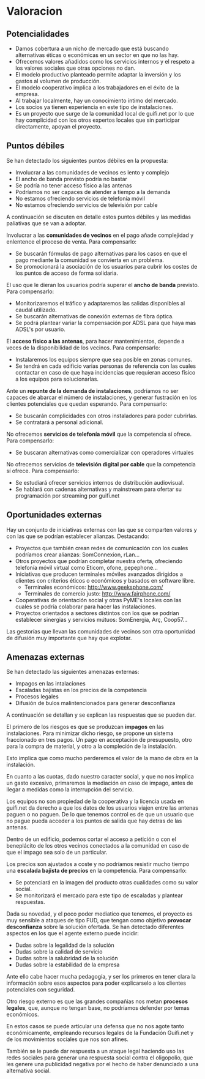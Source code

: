 ﻿# Valoracion

## Potencialidades

- Damos cobertura a un nicho de mercado que está buscando alternativas éticas o económicas en un sector en que no las hay.
- Ofrecemos valores añadidos como los servicios internos y el respeto a los valores sociales que otras opciones no dan.
- El modelo productivo planteado permite adaptar la inversión y los gastos al volumen de producción.
- El modelo cooperativo implica a los trabajadores en el éxito de la empresa.
- Al trabajar localmente, hay un conocimiento íntimo del mercado.
- Los socios ya tienen experiencia en este tipo de instalaciones.
- Es un proyecto que surge de la comunidad local de guifi.net por lo que hay complicidad con los otros expertos locales que sin participar directamente, apoyan el proyecto.


## Puntos débiles

Se han detectado los siguientes puntos débiles en la propuesta:

- Involucrar a las comunidades de vecinos es lento y complejo
- El ancho de banda previsto podría no bastar
- Se podría no tener acceso físico a las antenas
- Podríamos no ser capaces de atender a tiempo a la demanda
- No estamos ofreciendo servicios de telefonía móvil
- No estamos ofreciendo servicios de televisión por cable

A continuación se discuten en detalle estos puntos débiles y las medidas paliativas que se van a adoptar.

Involucrar a las **comunidades de vecinos** en el pago añade complejidad y enlentence el proceso de venta.
Para compensarlo:

* Se buscarán fórmulas de pago alternativas para los casos en que el pago mediante la comunidad se convierta en un problema.
* Se promocionará la asociación de los usuarios para cubrir los costes de los puntos de acceso de forma solidaria.

El uso que le dieran los usuarios podría superar el **ancho de banda** previsto.
Para compensarlo:

* Monitorizaremos el tráfico y adaptaremos las salidas
disponibles al caudal utilizado.
* Se buscarán alternativas de conexión externas de fibra óptica.
* Se podrá plantear variar la compensación por ADSL para que haya mas ADSL's por usuario.

El **acceso físico a las antenas**, para hacer mantenimientos, depende a veces de la disponibilidad de los vecinos.
Para compensarlo:

* Instalaremos los equipos siempre que sea posible en zonas comunes.
* Se tendrá en cada edificio varias personas de referencia con las cuales contactar en caso de que haya incidencias que requieran acceso físico a los equipos para solucionarlas.

Ante un **repunte de la demanda de instalaciones**, podríamos no ser capaces de abarcar el número de instalaciones, y generar fustración en los clientes potenciales que quedan esperando.
Para compensarlo:

* Se buscarán complicidades con otros instaladores para poder cubrirlas.
* Se contratará a personal adicional.

No ofrecemos **servicios de telefonía móvil** que la competencia sí ofrece.
Para compensarlo:

* Se buscaran alternativas como comercializar con operadores virtuales


No ofrecemos servicios de **televisión digital por cable** que la competencia sí ofrece.
Para compensarlo:

* Se estudiará ofrecer servicios internos de distribución audiovisual.
* Se hablará con cadenas alternativas y mainstream para ofertar su programación por streaming por guifi.net


## Oportunidades externas

Hay un conjunto de iniciativas externas con las que se comparten valores y con las que se podrían establecer alianzas. Destacando:

- Proyectos que también crean redes de comunicación con los cuales podríamos crear alianzas: SomConnexion, rLan...
- Otros proyectos que podrían completar nuestra oferta, ofreciendo telefonía móvil virtual como Eticom, ofone, pepephone...
- Iniciativas que producen terminales móviles avanzados dirigidos a clientes con criterios éticos o económicos y basados en software libre.
	- Terminales económicos: <http://www.geeksphone.com/>
	- Terminales de comercio justo: <http://www.fairphone.com/>
- Cooperativas de orientación social y otras PyME's locales con las cuales se podría colaborar para hacer las instalaciones.
- Proyectos orientados a sectores distintos con los que se podrían establecer sinergias y servicios mútuos: SomEnergia, Arç, Coop57...

Las gestorías que llevan las comunidades de vecinos son otra
oportunidad de difusión muy importante que hay que explotar.


## Amenazas externas

Se han detectado las siguientes amenazas externas:

- Impagos en las intalaciones
- Escaladas bajistas en los precios de la competencia
- Procesos legales
- Difusión de bulos malintencionados para generar desconfianza

A continuación se detallan y se explican las respuestas que se pueden dar.


El primero de los riesgos es que 
se produzcan **impagos** en las instalaciones.
Para minimizar dicho riesgo, 
se propone un sistema fraccionado en tres pagos.
Un pago en acceptación de presupuesto,
otro para la compra de material,
y otro a la compleción de la instalación.

Esto implica que como mucho perderemos
el valor de la mano de obra en la instalación.

En cuanto a las cuotas,
dado nuestro caracter social,
y que no nos implica un gasto excesivo,
primaremos la mediación en caso de impago,
antes de llegar a medidas como la interrupción del servicio.

Los equipos no son propiedad de la cooperativa
y la licencia usada en guifi.net da derecho
a que los datos de los usuarios viajen entre las antenas
paguen o no paguen.
De lo que tenemos control es de que un usuario que no pague
pueda acceder a los puntos de salida
que hay detras de las antenas.

Dentro de un edificio, podemos cortar el acceso
a petición o con el beneplácito de los otros
vecinos conectados a la comunidad en caso de que
el impago sea solo de un particular.

Los precios son ajustados a coste 
y no podríamos resistir mucho tiempo
una **escalada bajista de precios** en la competencia.
Para compensarlo:

* Se potenciará en la imagen del producto otras cualidades como su valor social.
* Se monitorizará el mercado para este tipo de escaladas y plantear respuestas.

Dada su novedad, y el poco poder mediatico que tenemos,
el proyecto es muy sensible a ataques de tipo FUD,
que tengan como objetivo **provocar desconfianza** 
sobre la solución ofertada.
Se han detectado diferentes aspectos en los que el agente externo puede incidir:

- Dudas sobre la legalidad de la solución
- Dudas sobre la calidad de servicio
- Dudas sobre la salubridad de la solución
- Dudas sobre la estabilidad de la empresa

Ante ello cabe hacer mucha pedagogía,
y ser los primeros en tener clara la información
sobre esos aspectos para poder explicarselo
a los clientes potenciales con seguridad.

Otro riesgo externo es que las grandes compañias
nos metan **procesos legales**, que, aunque no tengan
base, no podríamos defender por temas económicos.

En estos casos se puede articular una defensa
que no nos agote tanto económicamente,
empleando recursos legales de la Fundación Guifi.net
y de los movimientos sociales que nos son afines.

También se le puede dar respuesta a un ataque legal
haciendo uso las redes sociales para 
generar una respuesta social contra el oligopolio,
que les genere una publicidad negativa
por el hecho de haber denunciado
a una alternativa social.



